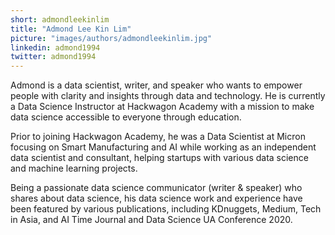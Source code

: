 ```yaml
---
short: admondleekinlim
title: "Admond Lee Kin Lim"
picture: "images/authors/admondleekinlim.jpg"
linkedin: admond1994
twitter: admond1994
---
```


Admond is a data scientist, writer, and speaker who wants to empower people with clarity and
insights through data and technology. He is currently a Data Science Instructor at Hackwagon
Academy with a mission to make data science accessible to everyone through education.

Prior to joining Hackwagon Academy, he was a Data Scientist at Micron focusing on Smart Manufacturing
and AI while working as an independent data scientist and consultant, helping startups with various
data science and machine learning projects.

Being a passionate data science communicator (writer & speaker) who shares about data science,
his data science work and experience have been featured by various publications, including
KDnuggets, Medium, Tech in Asia, and AI Time Journal and Data Science UA Conference 2020.